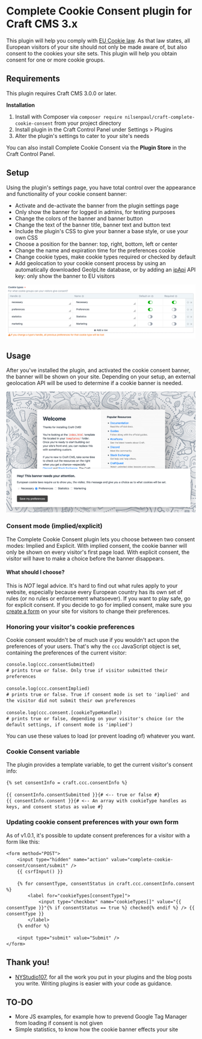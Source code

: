 # Complete Cookie Consent plugin for Craft CMS 3.x

This plugin will help you comply with [EU Cookie law](https://www.privacypolicies.com/blog/eu-cookie-law/). As that law states, all European visitors of your site should not only be made aware of, but also consent to the cookies your site sets. This plugin will help you obtain consent for one or more cookie groups.

## Requirements

This plugin requires Craft CMS 3.0.0 or later.

**Installation**

1. Install with Composer via `composer require nilsenpaul/craft-complete-cookie-consent` from your project directory
2. Install plugin in the Craft Control Panel under Settings > Plugins
3. Alter the plugin's settings to cater to your site's needs

You can also install Complete Cookie Consent via the **Plugin Store** in the Craft Control Panel.

## Setup
Using the plugin's settings page, you have total control over the appearance and functionality of your cookie consent banner:

  * Activate and de-activate the banner from the plugin settings page
  * Only show the banner for logged in admins, for testing purposes
  * Change the colors of the banner and banner button
  * Change the text of the banner title, banner text and button text
  * Include the plugin's CSS to give your banner a base style, or use your own CSS
  * Choose a position for the banner: top, right, bottom, left or center
  * Change the name and expiration time for the preferences cookie
  * Change cookie types, make cookie types required or checked by default
  * Add geolocation to your cookie consent process by using an automatically downloaded GeoIpLite database, or by adding an [ipApi](https://ipapi.com/) API key: only show the banner to EU visitors
  
![Banner screenshot](resources/img/settings-cookietypes.png)

## Usage

After you've installed the plugin, and activated the cookie consent banner, the banner will be shown on your site. Depending on your setup, an external geolocation API will be used to determine if a cookie banner is needed. 

![Banner screenshot](resources/img/cookie-banner.png)

### Consent mode (implied/explicit)
The Complete Cookie Consent plugin lets you choose between two consent modes: Implied and Explicit. With implied consent, the cookie banner will only be shown on every visitor's first page load. With explicit consent, the visitor will have to make a choice before the banner disappears.

#### What should I choose?
This is *NOT* legal advice. It's hard to find out what rules apply to your website, especially because every European country has its own set of rules (or no rules or enforcement whatsoever). If you want to play safe, go for explicit consent. If you decide to go for implied consent, make sure you [create a form](#updating-cookie-consent-preferences-with-your-own-form) on your site for visitors to change their preferences.

### Honoring your visitor's cookie preferences

Cookie consent wouldn't be of much use if you wouldn't act upon the preferences of your users. That's why the `ccc` JavaScript object is set, containing the preferences of the current visitor:

    console.log(ccc.consentSubmitted)
    # prints true or false. Only true if visitor submitted their preferences
    
    console.log(ccc.consentImplied)
    # prints true or false. True if consent mode is set to 'implied' and the visitor did not submit their own preferences
    
    console.log(ccc.consent.[cookieTypeHandle])
    # prints true or false, depending on your visitor's choice (or the default settings, if consent mode is 'implied')
    
You can use these values to load (or prevent loading of) whatever you want.

### Cookie Consent variable
The plugin provides a template variable, to get the current visitor's consent info:

    {% set consentInfo = craft.ccc.consentInfo %}
    
    {{ consentInfo.consentSubmitted }}{# <-- true or false #}
    {{ consentInfo.consent }}{# <-- An array with cookieType handles as keys, and consent status as value #}

### Updating cookie consent preferences with your own form
As of v1.0.1, it's possible to update consent preferences for a visitor with a form like this:

    <form method="POST">
        <input type="hidden" name="action" value="complete-cookie-consent/consent/submit" />
        {{ csrfInput() }}
 
        {% for consentType, consentStatus in craft.ccc.consentInfo.consent %}
            <label for="cookieTypes[consentType]">
                <input type="checkbox" name="cookieTypes[]" value="{{ consentType }}"{% if consentStatus == true %} checked{% endif %} /> {{ consentType }}
            </label>
        {% endfor %}
 
        <input type="submit" value="Submit" />
    </form>

## Thank you!

  * [NYStudio107](https://github.com/nystudio107), for all the work you put in your plugins and the blog posts you write. Writing plugins is easier with your code as guidance.

## TO-DO
 * More JS examples, for example how to prevend Google Tag Manager from loading if consent is not given
 * Simple statistics, to know how the cookie banner effects your site
